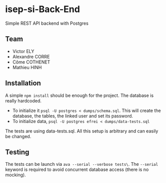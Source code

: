 # isep-si-Back-End

Simple REST API backend with Postgres

## Team

* Victor ELY
* Alexandre CORRE
* Côme COTHENET
* Mathieu HINH

## Installation

A simple `npm install` should be enough for the project.
The database is really hardcoded.
* To initialize it `psql -U postgres < dumps/schema.sql`. This will create the database, the tables, the linked user and set its password.
* To initialize data, `psql -U postgres efrei < dumps/data-tests.sql`

The tests are using data-tests.sql. All this setup is arbitrary and can easily be changed.

## Testing

The tests can be launch via `ava --serial --verbose tests\`. The `--serial` keyword is required to avoid concurrent database access (there is no mocking).
